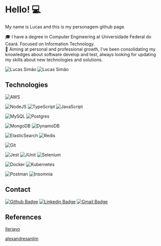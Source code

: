 # Hello! :computer:
My name is Lucas and this is my personagem github page.

:mortar_board: I have a degree in Computer Engineering at Universidade Federal do Ceará. Focused on Information Technology.\
:book: Aiming at personal and professional growth, I've been consolidating my knowledges about software develop and test, always looking for updating my skills about new technologies and solutions.

![Lucas Simão](https://github-readme-stats.vercel.app/api?username=lucsimao&show_icons=true&count_private=true&theme=dracula)
![Lucas Simão](https://github-readme-stats.vercel.app/api/top-langs/?username=lucsimao&layout=compact&langs_count=16&theme=dracula)

## Technologies
![AWS](https://img.shields.io/badge/AWS-%23FF9900.svg?style=for-the-badge&logo=amazon-aws&logoColor=white)


![NodeJS](https://img.shields.io/badge/node.js-%2343853D.svg?style=for-the-badge&logo=node.js&logoColor=white)
![TypeScript](https://img.shields.io/badge/typescript-%23007ACC.svg?style=for-the-badge&logo=typescript&logoColor=white)
![JavaScript](https://img.shields.io/badge/JavaScript-F7DF1E?style=for-the-badge&logo=javascript&logoColor=black)

![MySQL](https://img.shields.io/badge/mysql-%2300f.svg?style=for-the-badge&logo=mysql&logoColor=white)
![Postgres](https://img.shields.io/badge/postgres-%23316192.svg?style=for-the-badge&logo=postgresql&logoColor=white)

![MongoDB](https://img.shields.io/badge/MongoDB-%234ea94b.svg?style=for-the-badge&logo=mongodb&logoColor=white)
![DynamoDB](https://img.shields.io/badge/Amazon%20DynamoDB-4053D6?style=for-the-badge&logo=Amazon%20DynamoDB&logoColor=white)

![ElasticSearch](https://img.shields.io/badge/-ElasticSearch-005571?style=for-the-badge&logo=elasticsearch)
![Redis](https://img.shields.io/badge/redis-%23DD0031.svg?style=for-the-badge&logo=redis&logoColor=white)

![Git](https://img.shields.io/badge/git-%23F05033.svg?style=for-the-badge&logo=git&logoColor=white)

![Jest](https://img.shields.io/badge/-jest-%23C21325?style=for-the-badge&logo=jest&logoColor=white)
![JUnit](https://img.shields.io/badge/-Junit-%EE000000?style=for-the-badge&logo=junit&logoColor=white)
![Selenium](https://img.shields.io/badge/Selenium-414141?style=for-the-badge&logo=selenium&logoColor=white)

![Docker](https://img.shields.io/badge/docker-%230db7ed.svg?style=for-the-badge&logo=docker&logoColor=white)
![Kubernetes](https://img.shields.io/badge/kubernetes-%23326ce5.svg?style=for-the-badge&logo=kubernetes&logoColor=white)

![Postman](https://img.shields.io/badge/Postman-FF6C37?style=for-the-badge&logo=postman&logoColor=red)
![Insomnia](https://img.shields.io/badge/Insomnia-5849be?style=for-the-badge&logo=Insomnia&logoColor=white)

## Contact
[![Github Badge](https://img.shields.io/badge/GitHub-100000?style=for-the-badge&logo=github&logoColor=white)](https://github.com/lucsimao)
[![Linkedin Badge](https://img.shields.io/badge/LinkedIn-0077B5?style=for-the-badge&logo=linkedin&logoColor=white)](https://www.linkedin.com/in/lucsimao/)
[![Gmail Badge](https://camo.githubusercontent.com/571384769c09e0c66b45e39b5be70f68f552db3e2b2311bc2064f0d4a9f5983b/68747470733a2f2f696d672e736869656c64732e696f2f62616467652f476d61696c2d4431343833363f7374796c653d666f722d7468652d6261646765266c6f676f3d676d61696c266c6f676f436f6c6f723d7768697465)
](mailto:lucasimao64@gmail.com)

## References
[Ileriayo](https://github.com/Ileriayo/markdown-badges)

[alexandresanlim](https://github.com/alexandresanlim/Badges4-README.md-Profile)

<!--
**lucsimao/lucsimao** is a ✨ _special_ ✨ repository because its `README.md` (this file) appears on your GitHub profile.

Here are some ideas to get you started:

- 🔭 I’m currently working on ...
- 🌱 I’m currently learning ...
- 👯 I’m looking to collaborate on ...
- 🤔 I’m looking for help with ...
- 💬 Ask me about ...
- 📫 How to reach me: ...
- 😄 Pronouns: ...
- ⚡ Fun fact: ...
-->
